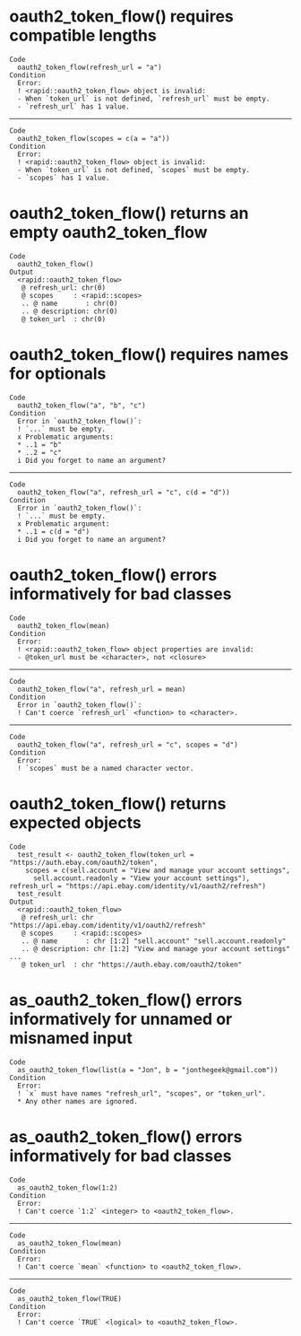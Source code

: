 # oauth2_token_flow() requires compatible lengths

    Code
      oauth2_token_flow(refresh_url = "a")
    Condition
      Error:
      ! <rapid::oauth2_token_flow> object is invalid:
      - When `token_url` is not defined, `refresh_url` must be empty.
      - `refresh_url` has 1 value.

---

    Code
      oauth2_token_flow(scopes = c(a = "a"))
    Condition
      Error:
      ! <rapid::oauth2_token_flow> object is invalid:
      - When `token_url` is not defined, `scopes` must be empty.
      - `scopes` has 1 value.

# oauth2_token_flow() returns an empty oauth2_token_flow

    Code
      oauth2_token_flow()
    Output
      <rapid::oauth2_token_flow>
       @ refresh_url: chr(0) 
       @ scopes     : <rapid::scopes>
       .. @ name       : chr(0) 
       .. @ description: chr(0) 
       @ token_url  : chr(0) 

# oauth2_token_flow() requires names for optionals

    Code
      oauth2_token_flow("a", "b", "c")
    Condition
      Error in `oauth2_token_flow()`:
      ! `...` must be empty.
      x Problematic arguments:
      * ..1 = "b"
      * ..2 = "c"
      i Did you forget to name an argument?

---

    Code
      oauth2_token_flow("a", refresh_url = "c", c(d = "d"))
    Condition
      Error in `oauth2_token_flow()`:
      ! `...` must be empty.
      x Problematic argument:
      * ..1 = c(d = "d")
      i Did you forget to name an argument?

# oauth2_token_flow() errors informatively for bad classes

    Code
      oauth2_token_flow(mean)
    Condition
      Error:
      ! <rapid::oauth2_token_flow> object properties are invalid:
      - @token_url must be <character>, not <closure>

---

    Code
      oauth2_token_flow("a", refresh_url = mean)
    Condition
      Error in `oauth2_token_flow()`:
      ! Can't coerce `refresh_url` <function> to <character>.

---

    Code
      oauth2_token_flow("a", refresh_url = "c", scopes = "d")
    Condition
      Error:
      ! `scopes` must be a named character vector.

# oauth2_token_flow() returns expected objects

    Code
      test_result <- oauth2_token_flow(token_url = "https://auth.ebay.com/oauth2/token",
        scopes = c(sell.account = "View and manage your account settings",
          sell.account.readonly = "View your account settings"), refresh_url = "https://api.ebay.com/identity/v1/oauth2/refresh")
      test_result
    Output
      <rapid::oauth2_token_flow>
       @ refresh_url: chr "https://api.ebay.com/identity/v1/oauth2/refresh"
       @ scopes     : <rapid::scopes>
       .. @ name       : chr [1:2] "sell.account" "sell.account.readonly"
       .. @ description: chr [1:2] "View and manage your account settings" ...
       @ token_url  : chr "https://auth.ebay.com/oauth2/token"

# as_oauth2_token_flow() errors informatively for unnamed or misnamed input

    Code
      as_oauth2_token_flow(list(a = "Jon", b = "jonthegeek@gmail.com"))
    Condition
      Error:
      ! `x` must have names "refresh_url", "scopes", or "token_url".
      * Any other names are ignored.

# as_oauth2_token_flow() errors informatively for bad classes

    Code
      as_oauth2_token_flow(1:2)
    Condition
      Error:
      ! Can't coerce `1:2` <integer> to <oauth2_token_flow>.

---

    Code
      as_oauth2_token_flow(mean)
    Condition
      Error:
      ! Can't coerce `mean` <function> to <oauth2_token_flow>.

---

    Code
      as_oauth2_token_flow(TRUE)
    Condition
      Error:
      ! Can't coerce `TRUE` <logical> to <oauth2_token_flow>.

